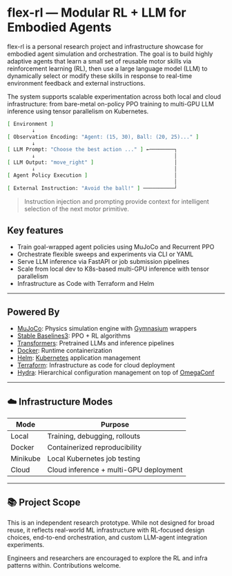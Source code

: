 # flex-rl — Modular RL + LLM for Embodied Agents

flex-rl is a personal research project and infrastructure showcase for embodied agent simulation and orchestration. The goal is to build highly adaptive agents that learn a small set of reusable motor skills via reinforcement learning (RL), then use a large language model (LLM) to dynamically select or modify these skills in response to real-time environment feedback and external instructions.

The system supports scalable experimentation across both local and cloud infrastructure: from bare-metal on-policy PPO training to multi-GPU LLM inference using tensor parallelism on Kubernetes.

```bash
[ Environment ]
        ↓
[ Observation Encoding: "Agent: (15, 30), Ball: (20, 25)..." ]
        ↓
[ LLM Prompt: "Choose the best action ..." ] ←────────┐
        ↓                                             │
[ LLM Output: "move_right" ]                          │
        ↓                                             │
[ Agent Policy Execution ]                            │
                                                      │
[ External Instruction: "Avoid the ball!" ] ──────────┘
```

> Instruction injection and prompting provide context for intelligent selection of the next motor primitive.

## Key features

- Train goal-wrapped agent policies using MuJoCo and Recurrent PPO
- Orchestrate flexible sweeps and experiments via CLI or YAML
- Serve LLM inference via FastAPI or job submission pipelines
- Scale from local dev to K8s-based multi-GPU inference with tensor parallelism
- Infrastructure as Code with Terraform and Helm

---

## Powered By

- [MuJoCo](https://mujoco.org/): Physics simulation engine with [Gymnasium](https://github.com/Farama-Foundation/Gymnasium) wrappers
- [Stable Baselines3](https://github.com/DLR-RM/stable-baselines3): PPO + RL algorithms
- [Transformers](https://github.com/huggingface/transformers): Pretrained LLMs and inference pipelines
- [Docker](https://www.docker.com/): Runtime containerization
- [Helm](https://helm.sh/): [Kubernetes](https://kubernetes.io/) application management
- [Terraform](https://www.terraform.io/): Infrastructure as code for cloud deployment
- [Hydra](https://github.com/facebookresearch/hydra): Hierarchical configuration management on top of [OmegaConf](https://github.com/omry/omegaconf)

---

## ☁️ Infrastructure Modes

| Mode               | Purpose                                 |
|--------------------|------------------------------------------|
| Local              | Training, debugging, rollouts            |
| Docker             | Containerized reproducibility            |
| Minikube           | Local Kubernetes job testing             |
| Cloud                | Cloud inference + multi-GPU deployment  |

---

## 📚 Project Scope

This is an independent research prototype. While not designed for broad reuse, it reflects real-world ML infrastructure with RL-focused design choices, end-to-end orchestration, and custom LLM-agent integration experiments.

Engineers and researchers are encouraged to explore the RL and infra patterns within. Contributions welcome.
